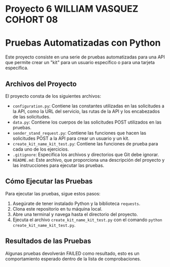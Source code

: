 # Proyecto 6 WILLIAM VASQUEZ COHORT 08 

# Pruebas Automatizadas con Python

Este proyecto consiste en una serie de pruebas automatizadas para una API que permite crear un "kit" para un usuario específico o para una tarjeta específica.

## Archivos del Proyecto

El proyecto consta de los siguientes archivos:

- `configuration.py`: Contiene las constantes utilizadas en las solicitudes a la API, como la URL del servicio, las rutas de la API y los encabezados de las solicitudes.
- `data.py`: Contiene los cuerpos de las solicitudes POST utilizados en las pruebas.
- `sender_stand_request.py`: Contiene las funciones que hacen las solicitudes POST a la API para crear un usuario y un kit.
- `create_kit_name_kit_test.py`: Contiene las funciones de prueba para cada uno de los ejercicios.
- `.gitignore`: Especifica los archivos y directorios que Git debe ignorar.
- `README.md`: Este archivo, que proporciona una descripción del proyecto y las instrucciones para ejecutar las pruebas.

## Cómo Ejecutar las Pruebas

Para ejecutar las pruebas, sigue estos pasos:

1. Asegúrate de tener instalado Python y la biblioteca `requests`.
2. Clona este repositorio en tu máquina local.
3. Abre una terminal y navega hasta el directorio del proyecto.
4. Ejecuta el archivo `create_kit_name_kit_test.py` con el comando `python create_kit_name_kit_test.py`.

## Resultados de las Pruebas

Algunas pruebas devolverán FAILED como resultado, esto es un comportamiento esperado dentro de la lista de comprobaciones.
